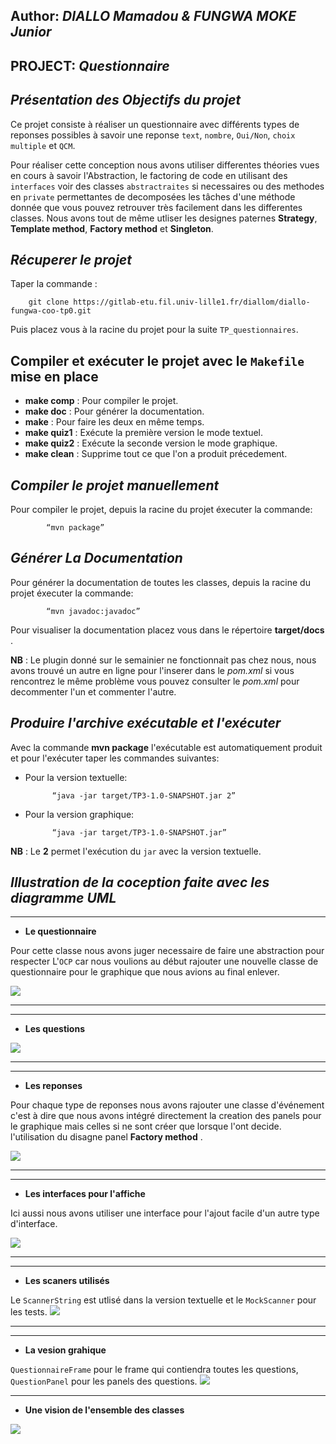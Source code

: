 **Author**: *DIALLO Mamadou & FUNGWA MOKE Junior*
-------------------------------------------------

**PROJECT**: *Questionnaire*
------------------------

*Présentation des Objectifs du projet*
--------------------------------------

Ce projet consiste à réaliser un questionnaire avec différents types de reponses possibles à savoir une reponse `text`, `nombre`, `Oui/Non`, `choix multiple` et `QCM`.

Pour réaliser cette conception nous avons utiliser differentes théories vues en cours à savoir l'Abstraction, le factoring de code en utilisant des `interfaces` voir des classes `abstractraites` si necessaires ou des methodes en `private` permettantes de decomposées les tâches d'une méthode donnée que vous pouvez retrouver très facilement dans les differentes classes. Nous avons tout de même utliser les designes paternes **Strategy**, **Template method**, **Factory method** et **Singleton**.


*Récuperer le projet*
---------------------

Taper la commande :
		 
		git clone https://gitlab-etu.fil.univ-lille1.fr/diallom/diallo-fungwa-coo-tp0.git

Puis placez vous à la racine du projet pour la suite `TP_questionnaires`.

Compiler et exécuter le projet avec le `Makefile` mise en place
---------------------------------------------------------------

* **make comp**  : Pour compiler le projet.
* **make doc**   : Pour générer la documentation.
* **make**       : Pour faire les deux en même temps.
* **make quiz1**  : Exécute la première version le mode textuel.
* **make quiz2**  : Exécute la seconde version le mode graphique.
* **make clean** : Supprime tout ce que l'on a produit précedement.	


*Compiler le projet manuellement* 
---------------------------------


Pour  compiler le projet, depuis la racine du projet éxecuter la commande:
		
			“mvn package”



*Générer La Documentation*
--------------------------

Pour  générer la documentation  de toutes les classes, depuis la racine du projet éxecuter la commande:
		
			“mvn javadoc:javadoc”

Pour visualiser la documentation placez vous dans le répertoire **target/docs** .

**NB** : Le plugin donné sur le semainier ne fonctionnait pas chez nous, nous avons trouvé un autre en ligne pour l'inserer dans le *pom.xml* si vous rencontrez le même problème vous pouvez consulter le *pom.xml* pour decommenter l'un et commenter l'autre.


*Produire l'archive exécutable et l'exécuter*
---------------------------------------------

Avec la commande **mvn package** l'exécutable est automatiquement produit et pour l'exécuter taper les commandes suivantes:

* Pour la version textuelle:

			“java -jar target/TP3-1.0-SNAPSHOT.jar 2”

* Pour la version graphique:

			“java -jar target/TP3-1.0-SNAPSHOT.jar”

**NB** : Le **2** permet l'exécution du `jar` avec la version textuelle.


*Illustration de la coception faite avec les diagramme UML*
-----------------------------------------------------------

*************************************************************************************
* **Le questionnaire** 

Pour cette classe nous avons juger necessaire de faire une abstraction pour respecter L'`OCP` car nous voulions au début rajouter une nouvelle classe de questionnaire pour le graphique que nous avions au final enlever. 

![](src/main/java/questionnaires/questionnaireUML.png)
*************************************************************************************

*************************************************************************************
* **Les questions**

![](src/main/java/questionnaires/question/questionUML.png)
*************************************************************************************

*************************************************************************************
* **Les reponses**

Pour chaque type de reponses nous avons rajouter une classe d'événement c'est à dire que nous avons intégré directement la creation des panels pour le graphique mais celles si ne sont créer que lorsque l'ont decide. l'utilisation du disagne panel **Factory method** .

![](src/main/java/questionnaires/answers/answersUML.png)
*************************************************************************************

*************************************************************************************
* **Les interfaces pour l'affiche**

Ici aussi nous avons utiliser une interface pour l'ajout facile d'un autre type d'interface.

![](src/main/java/questionnaires/display/displayUML.png)
*************************************************************************************

*************************************************************************************
* **Les scaners utilisés**

Le `ScannerString` est utlisé dans la version textuelle et le `MockScanner` pour les tests.
![](src/main/java/questionnaires/scanner/scanerUml.png)
*************************************************************************************
*************************************************************************************
* **La vesion grahique**

`QuestionnaireFrame` pour le frame qui contiendra toutes les questions, `QuestionPanel` pour les panels des questions.
![](src/main/java/questionnaires/graphical/graphicalUML.png)
*************************************************************************************

* **Une vision de l'ensemble des classes** 

![](src/main/java/questionnaires/UML.png)





